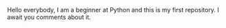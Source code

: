 Hello everybody, I am a beginner at Python and this is my first repository. I await you comments about it.
